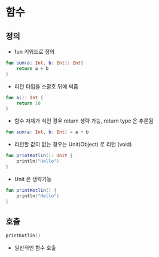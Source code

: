 # 함수
## 정의
- fun 키워드로 정의
```kotlin
fun sum(a: Int, b: Int): Int{
    return a + b
}
```
- 리턴 타입을 소괄호 뒤에 써줌
```kotlin
fun a(): Int {
    return 10
}
```
- 함수 자체가 식인 경우 return 생략 가능, return type 은 추론됨
```kotlin
fun sum(a: Int, b: Int) = a + b
```
- 리턴할 값이 없는 경우는 Unit(Object) 로 리턴 (void)
```kotlin
fun printKotlin(): Unit {
    println("Hello")
}
```
- Unit 은 생략가능
```kotlin
fun printKotlin() {
    println("Hello")
}
```

## 호출
```kotlin
printKotlin()
```
- 일반적인 함수 호출